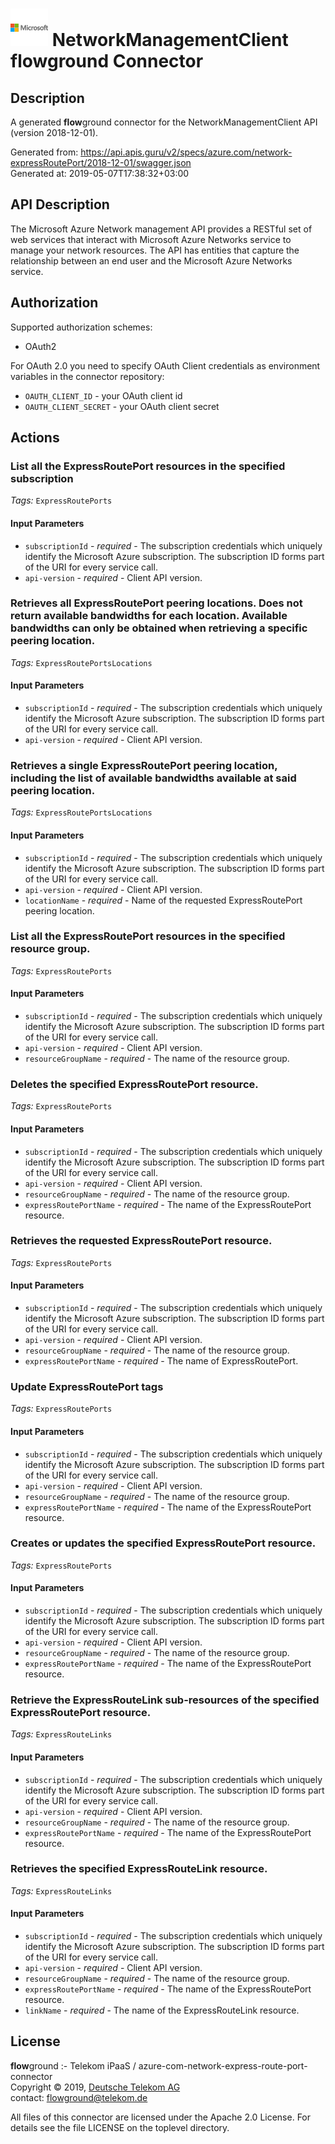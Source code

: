 # ![LOGO](logo.png) NetworkManagementClient **flow**ground Connector

## Description

A generated **flow**ground connector for the NetworkManagementClient API (version 2018-12-01).

Generated from: https://api.apis.guru/v2/specs/azure.com/network-expressRoutePort/2018-12-01/swagger.json<br/>
Generated at: 2019-05-07T17:38:32+03:00

## API Description

The Microsoft Azure Network management API provides a RESTful set of web services that interact with Microsoft Azure Networks service to manage your network resources. The API has entities that capture the relationship between an end user and the Microsoft Azure Networks service.

## Authorization

Supported authorization schemes:
- OAuth2

For OAuth 2.0 you need to specify OAuth Client credentials as environment variables in the connector repository:
* `OAUTH_CLIENT_ID` - your OAuth client id
* `OAUTH_CLIENT_SECRET` - your OAuth client secret

## Actions

### List all the ExpressRoutePort resources in the specified subscription

*Tags:* `ExpressRoutePorts`

#### Input Parameters
* `subscriptionId` - _required_ - The subscription credentials which uniquely identify the Microsoft Azure subscription. The subscription ID forms part of the URI for every service call.
* `api-version` - _required_ - Client API version.

### Retrieves all ExpressRoutePort peering locations. Does not return available bandwidths for each location. Available bandwidths can only be obtained when retrieving a specific peering location.

*Tags:* `ExpressRoutePortsLocations`

#### Input Parameters
* `subscriptionId` - _required_ - The subscription credentials which uniquely identify the Microsoft Azure subscription. The subscription ID forms part of the URI for every service call.
* `api-version` - _required_ - Client API version.

### Retrieves a single ExpressRoutePort peering location, including the list of available bandwidths available at said peering location.

*Tags:* `ExpressRoutePortsLocations`

#### Input Parameters
* `subscriptionId` - _required_ - The subscription credentials which uniquely identify the Microsoft Azure subscription. The subscription ID forms part of the URI for every service call.
* `api-version` - _required_ - Client API version.
* `locationName` - _required_ - Name of the requested ExpressRoutePort peering location.

### List all the ExpressRoutePort resources in the specified resource group.

*Tags:* `ExpressRoutePorts`

#### Input Parameters
* `subscriptionId` - _required_ - The subscription credentials which uniquely identify the Microsoft Azure subscription. The subscription ID forms part of the URI for every service call.
* `api-version` - _required_ - Client API version.
* `resourceGroupName` - _required_ - The name of the resource group.

### Deletes the specified ExpressRoutePort resource.

*Tags:* `ExpressRoutePorts`

#### Input Parameters
* `subscriptionId` - _required_ - The subscription credentials which uniquely identify the Microsoft Azure subscription. The subscription ID forms part of the URI for every service call.
* `api-version` - _required_ - Client API version.
* `resourceGroupName` - _required_ - The name of the resource group.
* `expressRoutePortName` - _required_ - The name of the ExpressRoutePort resource.

### Retrieves the requested ExpressRoutePort resource.

*Tags:* `ExpressRoutePorts`

#### Input Parameters
* `subscriptionId` - _required_ - The subscription credentials which uniquely identify the Microsoft Azure subscription. The subscription ID forms part of the URI for every service call.
* `api-version` - _required_ - Client API version.
* `resourceGroupName` - _required_ - The name of the resource group.
* `expressRoutePortName` - _required_ - The name of ExpressRoutePort.

### Update ExpressRoutePort tags

*Tags:* `ExpressRoutePorts`

#### Input Parameters
* `subscriptionId` - _required_ - The subscription credentials which uniquely identify the Microsoft Azure subscription. The subscription ID forms part of the URI for every service call.
* `api-version` - _required_ - Client API version.
* `resourceGroupName` - _required_ - The name of the resource group.
* `expressRoutePortName` - _required_ - The name of the ExpressRoutePort resource.

### Creates or updates the specified ExpressRoutePort resource.

*Tags:* `ExpressRoutePorts`

#### Input Parameters
* `subscriptionId` - _required_ - The subscription credentials which uniquely identify the Microsoft Azure subscription. The subscription ID forms part of the URI for every service call.
* `api-version` - _required_ - Client API version.
* `resourceGroupName` - _required_ - The name of the resource group.
* `expressRoutePortName` - _required_ - The name of the ExpressRoutePort resource.

### Retrieve the ExpressRouteLink sub-resources of the specified ExpressRoutePort resource.

*Tags:* `ExpressRouteLinks`

#### Input Parameters
* `subscriptionId` - _required_ - The subscription credentials which uniquely identify the Microsoft Azure subscription. The subscription ID forms part of the URI for every service call.
* `api-version` - _required_ - Client API version.
* `resourceGroupName` - _required_ - The name of the resource group.
* `expressRoutePortName` - _required_ - The name of the ExpressRoutePort resource.

### Retrieves the specified ExpressRouteLink resource.

*Tags:* `ExpressRouteLinks`

#### Input Parameters
* `subscriptionId` - _required_ - The subscription credentials which uniquely identify the Microsoft Azure subscription. The subscription ID forms part of the URI for every service call.
* `api-version` - _required_ - Client API version.
* `resourceGroupName` - _required_ - The name of the resource group.
* `expressRoutePortName` - _required_ - The name of the ExpressRoutePort resource.
* `linkName` - _required_ - The name of the ExpressRouteLink resource.

## License

**flow**ground :- Telekom iPaaS / azure-com-network-express-route-port-connector<br/>
Copyright © 2019, [Deutsche Telekom AG](https://www.telekom.de)<br/>
contact: flowground@telekom.de

All files of this connector are licensed under the Apache 2.0 License. For details
see the file LICENSE on the toplevel directory.
